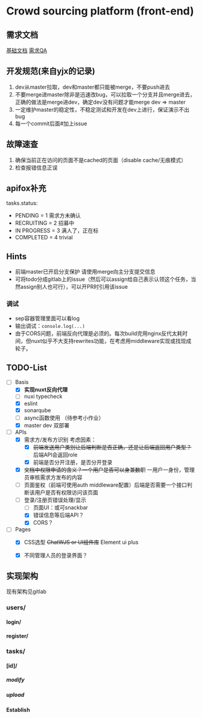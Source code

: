 # Crowd sourcing platform (front-end)

## 需求文档

[基础文档](https://docs.qq.com/doc/DV2VGcVhLWXhVcHZt)
[需求QA](https://docs.qq.com/doc/DZVFuRUFvWWhiUkln)

## 开发规范(来自yjx的记录)

1. dev从master拉取，dev和master都只能被merge，不要push进去
2. 不要merge进master除非是迅速改bug，可以拉取一个分支并且merge进去，正确的做法是merge进dev，确定dev没有问题才能merge dev => master
3. 一定维护master的稳定性，不稳定测试和开发在dev上进行，保证演示不出bug
4. 每一个commit后面#加上issue

## 故障速查

1. 确保当前正在访问的页面不是cached的页面（disable cache/无痕模式）
2. 检查报错信息正误

## apifox补充

tasks.status:
- PENDING = 1 需求方未确认
- RECRUITING = 2 招募中
- IN PROGRESS = 3 满人了，正在标
- COMPLETED = 4 trivial

## Hints

- 前端master已开启分支保护 请使用merge向主分支提交信息
- 可将todo分成gitlab上的issue（然后可以assign给自己表示认领这个任务，当然assign别人也可行），可以开PR时引用该issue

### 调试

- sep容器管理里面可以看log
- 输出调试：`console.log(...)`
- 由于CORS问题，前端反向代理是必须的。每次build完用nginx反代太耗时间，但nuxt似乎不大支持rewrites功能，在考虑用middleware实现或找现成轮子。

## TODO-List

- [ ] Basis
    - [x] **实现nuxt反向代理**
    - [ ] nuxi typecheck
    - [x] eslint
    - [x] sonarqube
    - [ ] async函数使用 （待参考小作业）
    - [x] master dev 双部署
- [ ] APIs
    - [x] 需求方/发布方识别 考虑因素：
        - [x] ~~前端发送用户类别让后端判断是否正确，还是让后端返回用户类型？~~ 后端API会返回role
        - [x] 前端是否分开注册，是否分开登录
    - [x] ~~文档中权限申请的含义？一个用户是否可以身兼数职~~ 一用户一身份，管理员审核需求方发布的内容
    - [ ] 页面鉴权（前端可使用auth middleware配置）后端是否需要一个接口判断该用户是否有权限访问该页面
    - [ ] 登录/注册页错误处理/显示
        - [ ] 页面UI：或可snackbar
        - [x] 错误信息等后端API？
        - [x] CORS？
- [ ] Pages
    - [x] CSS选型 ~~ChatWJS or UI组件库~~ Element ui plus
    - [x] 不同管理人员的登录界面？


## 实现架构

现有架构见gitlab

### users/

#### login/
#### register/

### tasks/

#### [id]/

##### modify
##### upload

#### Establish

